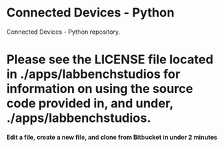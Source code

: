 # Connected Devices - Python

Connected Devices - Python repository.

Please see the LICENSE file located in ./apps/labbenchstudios for information
on using the source code provided in, and under, ./apps/labbenchstudios.
=======
**Edit a file, create a new file, and clone from Bitbucket in under 2 minutes**
